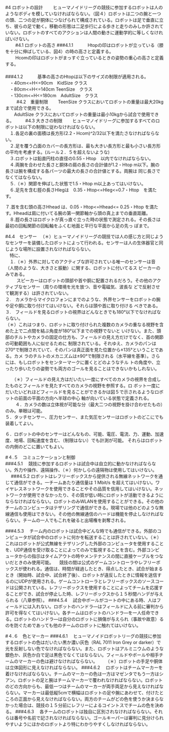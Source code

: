 #4 ロボットの設計
　　ヒューマノイドリーグの競技に参加するロボットは人のようなボディを模していなければならない。（図４）ロボットは二つの腕と一つの頭、二つの足が胴体につなげられて構成されている。ロボットは足で垂直に立ち、彼らの足で動く。移動の形態は二足歩行による歩きと走りのみしか許されていない。ロボットのすべてのアクションは人間の動きに運動学的に等しくなければいけない。  
　　
#4.1 ロボットの高さ
###4.1.1 
　　　Htopの印はロボットが立っている（膝を十分に伸ばしている、図4）の時の高さと定義する。    
　　  Hcomの印はロボットがまっすぐ立っているときの姿勢の重心の高さと定義する。  
　　  
###4.1.2
　　　基準の高さのHtopは以下のサイズの制限が適用される。  
 　・40cm<=H<=90cm　KidSize クラス  
 　・80cm<=H<=140cm  TeenSize　クラス  
 　・130cm<=H<=180cm　AdultSize　クラス  
　 　
#4.2　重量制限
　　TeenSize クラスにおいてロボットの重量は最大20kgまで試合で使用できる。  
　　AdultSize クラスにおいてロボットの重量は最小10kgから試合で使用できる。
　　
#4.3 大きさの制限
　　ヒューマノイドリーグに参加するすべてのロボットは以下の制限に従わなければならない。  
　１.各足の裏の面積は長方形(2.2・Hcom)^2/32以下を満たさなければならない。  
　２.足を覆う凸面のカバーの長方形は、最も大きい長方形と最も小さい長方形の平均を考慮する。(ルール２．５を超えないような)  
　３.ロボットは鉛直円柱の直径の0.55・Htop　以内でなければならない。  
　４.両腕を合わせた長さと胴体の肩の長さの合計値が1.2・Htop   m以下。腕の長さは腕を構成する各パーツの最大の長さの合計値とする。両腕は      同じ長さでなくてはならない。    
　５.（＊）関節を伸ばした状態で1.5・Htop m以上あってはいけない。  
　６.足先を含む脛の長さHlegは　0.35・Htop<=Hleg<=0.7・Htop　を満たす。  

  ７.首を含む頭の高さHhead は、0.05・Htop<=Hhead<= 0.25・Htop を満たす。Hheadは肩に付いてる腕の第一関節軸から頭の真上までの垂直距離。  
　８.脛の長さはロボットが真っ直ぐ立った時の状態で測定される。その長さは最初の回転関節の回転軸をふくむ地面と平行な平面から足の先っ      ぽまで。  

#4.4　センサー
　（＊）ヒューマノイドリーグの競技では人の感じ方と同じようなセンサーを装備したロボットによって行われる。センサーは人の生体器官と同        じような場所に設置されなければならない。  
　特に、  
　１.（＊）外界に対してのアクティブな許可されている唯一のセンサーは音（人間のような、大きさと振動）に関する、ロボットに付いてるス       ピーカーのみである。  
　 　 スピーカーはロボットの頭部や首や胴に配置されるだろう。その他のアクティブなセンサー（周りの環境を光を放つ、音や電磁気、波長な      どで反射させて観測する）は許されていない。  
 ２.　カメラからマイクロフォンにまでのような、外界センサーをロボットの腕や足や胴に取り付けてはいけない。それらは頭や首に取り付ける     べきである。  
 ３.　フィールドを見るロボットの視界はどんなときでも180°以下でなければならない。  
     （＊）これはつまり、ロボットに取り付けられた複数のカメラの重なる視野を含めた上で二点間を結ぶ角度が180°以下までの視野でないと            いけない。また、頭部のチルトやカメラの固定の仕方も、フィールドの見え方だけでなく、首の関節の可動範囲も人に似せるために            制限されている。それゆえ、カメラのパンは270°で制限されていて、そのパンは真正面を見た位置から±135°ということである。カメ           ラのチルトのメカニズムは±90°で制限される（水平線を基準）。さらには、もしロボットをセンターマークに置くとどのようなチル           トの角度や、立ったり歩いたりの姿勢でも両方のゴールを見ることはできないかもしれない。  
       
　　（＊）フィールドの見え方はだいたい一度にすべてのカメラの視界を合成したものとフィールドを見たすべてのカメラの視野を参照する。ロ          ボット一度にだいたいどれほどフィールドを見ることができるかは図５で示されるようなロボットの前面の平面の方向へ半球の中心           軸が向いている状態で定義される。  
　　
 ４．カメラの数は立体視が可能な分（最大二つの視野を掛け合わせたもの）のみ。単眼は可能。    
 ５．タッチセンサー、圧力センサー、また気圧センサーはロボットのどこにでも装着してよい。    

 ６．ロボットの中のセンサーはどんなもの、可能、電圧、電流、力、運動、加速度、地場、回転速度を含む、（制限はない）でも計測が可能。      それらはロボットの内側のどこに置いてもよい。    

#４.５　コミュニケーションと制御  
###4.5.1
　競技に参加するロボットは試合中は自立的に動かなければならない。外力や操作、遠隔操作、（＊）何かしらの遠隔物は使用してはいけない。
　
###4.5.2
  ロボットはレフリーボックスから提供される無線ネットワークを通じて通信ができる。一チームあたり通信量は 1 Mbit/s を超えてはいけない。ワイヤレスネットワークを使用できることやその品質を信用してはいけない。ネットワークが使用できなかったり、その質が低い時にロボットが活動できるようにならなければならない。ロボットのみWLANを使用することができる。その他のチームのコンピュータはテザリングで通信ができる。現場では他のどのような無線通信も使用はできない。その他の無線通信のハードは機能を停止しなければならない。チームの一人でもこれを破ると出場権を剥奪される。
  
###4.5.3
　チーム内のロボットは試合中どんな時でも通信ができる。外部のコンピュータが試合中のロボットに何かを転送することは許されていない。（＊）これはロボットが公式無線をテザリングした外部のコンピュータを使用することを、UDP通信を受け取ることによってのみで監視することを含む。外部コンピュータからの指示はタイムアウトの時やメンテナンスの間に直接ケーブルをつないだときのみ使用可能。
　競技の間は公式のゲームコントローラやレフリーボックスが使われる。通信は、時間が経過したとき、得点したとき、試合が始まるとき（開始時、試合中、試合終了後）、ロボットが違反したときに情報を送信するのにUDPが使用される。ゲームコントローラとレフリーボックスのソースコードは公開されている。レフリーボックスを使用することによってチームを応援することができ、試合が停止した時、レフリーボックスから１５秒間ハンデが与えられる（八章参照）。
###4.5.4
　試合中ボールがコートの中にある時、人はフィールドには入れない。ロボットのハンドラ―はフィールドに入る前に審判から許可を得なくてはいけない。各チームはロボットのハンドラ―を一人任命できる。ロボットのハンドラ―は自分のロボットに損傷が与えられ（事故や故意）るのを防ぐためであっても他のチームのロボットに触れてはいけない。


#４.６　色とマーカー
###4.6.1
　ヒューマノイドロボットリーグの競技に参加するロボットの色はだいたい黒か濃い灰色（RAL 7011 Iron Grey or darker）で光を反射しない色でなければならない。また、ロボットはアルミニウムのような銀色か、灰色か白で足は黒色でなくてはならない。フィールドやボールや相手チームのマーカーの色は避けなければならない。
　　（＊）ロボットの手足や胴体は立体図形に見えなければならない。
###4.6.2
　ロボットはチームマーカーを着けなければならない。チームのマーカーの色は一方はマゼンタでもう一方はシアン。ロボットの足と腕はチームマーカーで覆われなければならない。ロボットのどの方向からも、最低一つはチームのマーカーが両手両足から見えなければならない。マーカーは最低縦5cmで横幅はロボットの足や腕にあわせて、付けたところの正面から見えなければならない。両方のチームがどの色を使うか決まらなかった場合は、競技の１５分前にレフリーによるコイントスでチームの色を決める。
###4.6.3
　各チームのロボットは独自に区別されなければならない。それらは番号や名前で記されなければならない。ゴールキーパーは審判に見分けられやすいようにほかのロボットより特にわかりやすくしなければならない。








